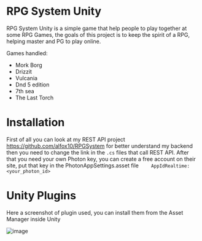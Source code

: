 # RPG System Unity
RPG System Unity is a simple game that help people to play together at some RPG Games, the goals of this project is to keep the spirit of a RPG, helping master and PG to play online.

Games handled:
* Mork Borg
* Drizzit
* Vulcania
* Dnd 5 edition
* 7th sea
* The Last Torch


# Installation
First of all you can look at my REST API project https://github.com/alfox10/RPGSystem for better understand my backend
then you need to change the link in the `.cs` files that call REST API.
After that you need your own Photon key, you can create a free account on their site, put that key in the PhotonAppSettings.asset file
`    AppIdRealtime: <your_photon_id>`

# Unity Plugins
Here a screenshot of plugin used, you can install them from the Asset Manager inside Unity

![image](https://user-images.githubusercontent.com/7597120/120323547-e29a6280-c2e5-11eb-8baf-f1977a46d9b9.png)
